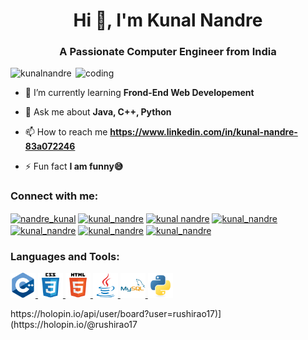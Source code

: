 <h1 align="center">Hi 👋, I'm Kunal Nandre</h1>
<h3 align="center">A Passionate Computer Engineer from India</h3>

<img align="right" alt="coding" width="400" src="https://media0.giphy.com/media/Y4ak9Ki2GZCbJxAnJD/200w.gif">

<p align="left"> <img src="https://komarev.com/ghpvc/?username=kunalnandre&label=Profile%20views&color=0e75b6&style=flat" alt="kunalnandre" /> </p>

- 🌱 I’m currently learning **Frond-End Web Developement**

- 💬 Ask me about **Java, C++, Python**

- 📫 How to reach me **https://www.linkedin.com/in/kunal-nandre-83a072246**

- ⚡ Fun fact **I am funny😅**

<h3 align="left">Connect with me:</h3>
<p align="left">
<a href="https://twitter.com/nandre_kunal" target="blank"><img align="center" src="https://raw.githubusercontent.com/rahuldkjain/github-profile-readme-generator/master/src/images/icons/Social/twitter.svg" alt="nandre_kunal" height="30" width="40" /></a>
<a href="https://linkedin.com/in/kunal-nandre" target="blank"><img align="center" src="https://raw.githubusercontent.com/rahuldkjain/github-profile-readme-generator/master/src/images/icons/Social/linked-in-alt.svg" alt="kunal_nandre" height="30" width="40" /></a>
<a href="https://fb.com/kunal nandre" target="blank"><img align="center" src="https://raw.githubusercontent.com/rahuldkjain/github-profile-readme-generator/master/src/images/icons/Social/facebook.svg" alt="kunal nandre" height="30" width="40" /></a>
<a href="https://instagram.com/kunal_nandre" target="blank"><img align="center" src="https://raw.githubusercontent.com/rahuldkjain/github-profile-readme-generator/master/src/images/icons/Social/instagram.svg" alt="kunal_nandre" height="30" width="40" /></a>
<a href="https://www.codechef.com/users/kunal_nandre" target="blank"><img align="center" src="https://cdn.jsdelivr.net/npm/simple-icons@3.1.0/icons/codechef.svg" alt="kunal_nandre" height="30" width="40" /></a>
<a href="https://www.leetcode.com/kunal_nandre" target="blank"><img align="center" src="https://raw.githubusercontent.com/rahuldkjain/github-profile-readme-generator/master/src/images/icons/Social/leet-code.svg" alt="kunal_nandre" height="30" width="40" /></a>
<a href="https://auth.geeksforgeeks.org/user/kunal_nandre" target="blank"><img align="center" src="https://raw.githubusercontent.com/rahuldkjain/github-profile-readme-generator/master/src/images/icons/Social/geeks-for-geeks.svg" alt="kunal_nandre" height="30" width="40" /></a>
</p>

<h3 align="left">Languages and Tools:</h3>
<p align="left"> <a href="https://www.w3schools.com/cpp/" target="_blank" rel="noreferrer"> <img src="https://raw.githubusercontent.com/devicons/devicon/master/icons/cplusplus/cplusplus-original.svg" alt="cplusplus" width="40" height="40"/> </a> <a href="https://www.w3schools.com/css/" target="_blank" rel="noreferrer"> <img src="https://raw.githubusercontent.com/devicons/devicon/master/icons/css3/css3-original-wordmark.svg" alt="css3" width="40" height="40"/> </a> <a href="https://www.w3.org/html/" target="_blank" rel="noreferrer"> <img src="https://raw.githubusercontent.com/devicons/devicon/master/icons/html5/html5-original-wordmark.svg" alt="html5" width="40" height="40"/> </a> <a href="https://www.java.com" target="_blank" rel="noreferrer"> <img src="https://raw.githubusercontent.com/devicons/devicon/master/icons/java/java-original.svg" alt="java" width="40" height="40"/> </a> <a href="https://www.mysql.com/" target="_blank" rel="noreferrer"> <img src="https://raw.githubusercontent.com/devicons/devicon/master/icons/mysql/mysql-original-wordmark.svg" alt="mysql" width="40" height="40"/> </a> <a href="https://www.python.org" target="_blank" rel="noreferrer"> <img src="https://raw.githubusercontent.com/devicons/devicon/master/icons/python/python-original.svg" alt="python" width="40" height="40"/> </a> </p>
https://holopin.io/api/user/board?user=rushirao17)](https://holopin.io/@rushirao17
